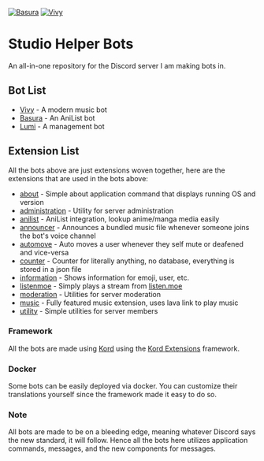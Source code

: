 [![Basura](https://github.com/gavenda/studio-helper/actions/workflows/basura.yml/badge.svg)](https://github.com/gavenda/studio-helper/actions/workflows/basura.yml)
[![Vivy](https://github.com/gavenda/studio-helper/actions/workflows/vivy.yml/badge.svg)](https://github.com/gavenda/studio-helper/actions/workflows/vivy.yml)

# Studio Helper Bots

An all-in-one repository for the Discord server I am making bots in.

## Bot List

- [Vivy](bot/vivy) - A modern music bot
- [Basura](bot/basura) - An AniList bot
- [Lumi](bot/lumi) - A management bot

## Extension List

All the bots above are just extensions woven together, here are the extensions that are used in the bots above:

- [about](extension/about) - Simple about application command that displays running OS and version
- [administration](extension/anilist) - Utility for server administration
- [anilist](extension/anilist) - AniList integration, lookup anime/manga media easily
- [announcer](extension/announcer) - Announces a bundled music file whenever someone joins the bot's voice channel
- [automove](extension/automove) - Auto moves a user whenever they self mute or deafened and vice-versa
- [counter](extension/counter) - Counter for literally anything, no database, everything is stored in a json file
- [information](extension/information) - Shows information for emoji, user, etc.
- [listenmoe](extension/listenmoe) - Simply plays a stream from [listen.moe](https://listen.moe)
- [moderation](extension/moderation) - Utilities for server moderation
- [music](extension/music) - Fully featured music extension, uses lava link to play music
- [utility](extension/utility) - Simple utilities for server members

### Framework

All the bots are made using [Kord](https://github.com/kordlib/kord) using
the [Kord Extensions](https://github.com/Kord-Extensions/kord-extensions) framework.

### Docker

Some bots can be easily deployed via docker. You can customize their translations yourself since the framework made it
easy to do so.

### Note

All bots are made to be on a bleeding edge, meaning whatever Discord says the new standard, it will follow. Hence all
the
bots here utilizes application commands, messages, and the new components for messages.